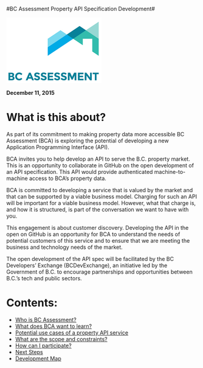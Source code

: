#BC Assessment Property API Specification Development#


<img src="https://raw.githubusercontent.com/BCDevExchange/BCDevExchange-Programs/master/Programs/Logos/BCA%20primary%20logo.jpg" height="173" width="250"></a> 

**December 11, 2015**

# What is this about? #
As part of its commitment to making property data more accessible BC Assessment (BCA) is exploring the potential of developing a new Application Programming Interface (API).
  
BCA invites you to help develop an API to serve the B.C. property market. This is an opportunity to collaborate in GitHub on the open development of an API specification.  This API would provide authenticated machine-to-machine access to BCA’s property data.
 
BCA is committed to developing a service that is valued by the market and that can be supported by a viable business model. Charging for such an API will be important for a viable business model. However, what that charge is, and how it is structured, is part of the conversation we want to have with you.

This engagement is about customer discovery. Developing the API in the open on GitHub is an opportunity for BCA to understand the needs of potential customers of this service and to ensure that we are meeting the business and technology needs of the market.

The open development of the API spec will be facilitated by the BC Developers’ Exchange (BCDevExchange), an initiative led by the Government of B.C. to encourage partnerships and opportunities between B.C.’s tech and public sectors.


# Contents: #

- [Who is BC Assessment?](Who-is-BCA.md)
- [What does BCA want to learn?](What-does-BCA-want-to-learn.md)
- [Potential use cases of a property API service](Use-Cases.md)
- [What are the scope and constraints?](Scope-and-Constraints.md)
- [How can I participate?](How-can-I-participate.md)
- [Next Steps](Next-Steps.md)
- [Development Map](BCA-Development-Map.png) 


 
